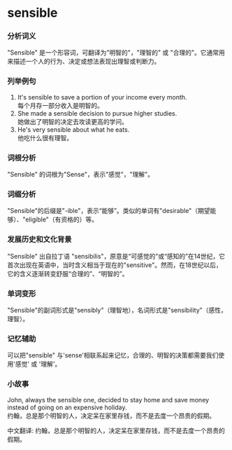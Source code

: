# sensible

### 分析词义

  

"Sensible" 是一个形容词，可翻译为"明智的"，"理智的" 或 "合理的"。它通常用来描述一个人的行为、决定或想法表现出理智或判断力。

  

### 列举例句

  

1.  It's sensible to save a portion of your income every month.  
    每个月存一部分收入是明智的。
2.  She made a sensible decision to pursue higher studies.  
    她做出了明智的决定去攻读更高的学问。
3.  He's very sensible about what he eats.  
    他吃什么很有理智。

  

### 词根分析

  

"Sensible" 的词根为"Sense"，表示"感觉"，"理解"。

  

### 词缀分析

  

"Sensible"的后缀是"-ible"，表示“能够”。类似的单词有"desirable"（期望能够）、"eligible"（有资格的）等。

  

### 发展历史和文化背景

  

"Sensible" 出自拉丁语 "sensibilis"，原意是“可感觉的”或“感知的”在14世纪，它首次出现在英语中，当时含义相当于现在的"sensitive"。然而，在18世纪以后，它的含义逐渐转变舒服“合理的”、“明智的”。

  

### 单词变形

  

"Sensible"的副词形式是"sensibly"（理智地），名词形式是"sensibility"（感性，理智）。

  

### 记忆辅助

  

可以把"sensible" 与'sense'相联系起来记忆，合理的、明智的决策都需要我们使用'感觉' 或 '理解'。

  

### 小故事

  

John, always the sensible one, decided to stay home and save money instead of going on an expensive holiday.  
约翰，总是那个明智的人，决定呆在家里存钱，而不是去度一个昂贵的假期。

  

中文翻译: 约翰，总是那个明智的人，决定呆在家里存钱，而不是去度一个昂贵的假期。
